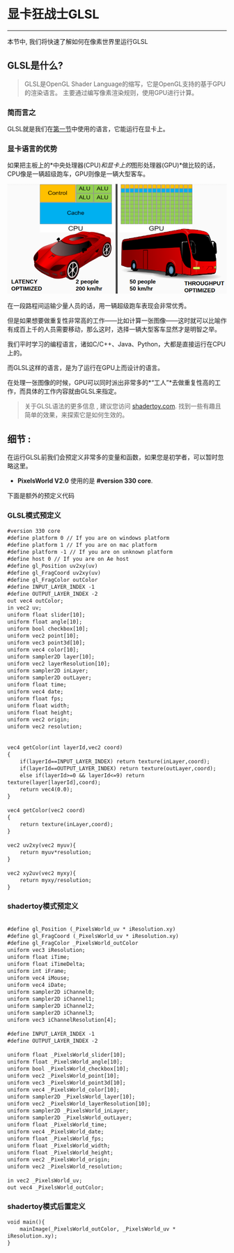 # 显卡狂战士GLSL
---
本节中, 我们将快速了解如何在像素世界里运行GLSL 

## GLSL是什么?
 
> GLSL是OpenGL Shader Language的缩写，它是OpenGL支持的基于GPU的渲染语言。
> 主要通过编写像素渲染规则，使用GPU进行计算。

### 简而言之
GLSL就是我们在[第一节](../../README.md)中使用的语言，它能运行在显卡上。

### 显卡语言的优势

如果把主板上的*中央处理器(CPU)*和显卡上的*图形处理器(GPU)*做比较的话，CPU像是一辆超级跑车，GPU则像是一辆大型客车。

![比喻](bus_vs_car.png)

在一段路程间运输少量人员的话，用一辆超级跑车表现会非常优秀。

但是如果想要做重复性非常高的工作——比如计算一张图像——这时就可以比喻作有成百上千的人员需要移动，那么这时，选择一辆大型客车显然才是明智之举。

我们平时学习的编程语言，诸如C/C++、Java、Python，大都是直接运行在CPU上的。

而GLSL这样的语言，是为了运行在GPU上而设计的语言。

在处理一张图像的时候，GPU可以同时派出非常多的*“工人”*去做重复性高的工作，而具体的工作内容就由GLSL来指定。


> 关于GLSL语法的更多信息 ,  建议您访问 [shadertoy.com](https://www.shadertoy.com/).  找到一些有趣且简单的效果，来探索它是如何生效的。 

## 细节 : 

在运行GLSL前我们会预定义非常多的变量和函数，如果您是初学者，可以暂时忽略这里。

- **PixelsWorld V2.0** 使用的是 **#version 330 core**. 

下面是额外的预定义代码

### GLSL模式预定义

```glsl:extra.shader
#version 330 core
#define platform 0 // If you are on windows platform
#define platform 1 // If you are on mac platform
#define platform -1 // If you are on unknown platform
#define host 0 // If you are on Ae host 
#define gl_Position uv2xy(uv)
#define gl_FragCoord uv2xy(uv)
#define gl_FragColor outColor
#define INPUT_LAYER_INDEX -1
#define OUTPUT_LAYER_INDEX -2
out vec4 outColor;
in vec2 uv;
uniform float slider[10];
uniform float angle[10];
uniform bool checkbox[10];
uniform vec2 point[10];
uniform vec3 point3d[10];
uniform vec4 color[10];
uniform sampler2D layer[10];
uniform vec2 layerResolution[10];
uniform sampler2D inLayer;
uniform sampler2D outLayer;
uniform float time;
uniform vec4 date;
uniform float fps;
uniform float width;
uniform float height;
uniform vec2 origin;
uniform vec2 resolution;


vec4 getColor(int layerId,vec2 coord)
{
	if(layerId==INPUT_LAYER_INDEX) return texture(inLayer,coord);
	if(layerId==OUTPUT_LAYER_INDEX) return texture(outLayer,coord);
	else if(layerId>=0 && layerId<=9) return texture(layer[layerId],coord);
	return vec4(0.0);
}

vec4 getColor(vec2 coord)
{
	return texture(inLayer,coord);
}

vec2 uv2xy(vec2 myuv){
	return myuv*resolution;
}

vec2 xy2uv(vec2 myxy){
	return myxy/resolution;
}

```

### shadertoy模式预定义


```glsl:extra_shadertoy_front.shader

#define gl_Position (_PixelsWorld_uv * iResolution.xy)
#define gl_FragCoord (_PixelsWorld_uv * iResolution.xy)
#define gl_FragColor _PixelsWorld_outColor
uniform vec3 iResolution;
uniform float iTime;
uniform float iTimeDelta;
uniform int iFrame;
uniform vec4 iMouse;
uniform vec4 iDate;
uniform sampler2D iChannel0;
uniform sampler2D iChannel1;
uniform sampler2D iChannel2;
uniform sampler2D iChannel3;
uniform vec3 iChannelResolution[4];

#define INPUT_LAYER_INDEX -1
#define OUTPUT_LAYER_INDEX -2

uniform float _PixelsWorld_slider[10];
uniform float _PixelsWorld_angle[10];
uniform bool _PixelsWorld_checkbox[10];
uniform vec2 _PixelsWorld_point[10];
uniform vec3 _PixelsWorld_point3d[10];
uniform vec4 _PixelsWorld_color[10];
uniform sampler2D _PixelsWorld_layer[10];
uniform vec2 _PixelsWorld_layerResolution[10];
uniform sampler2D _PixelsWorld_inLayer;
uniform sampler2D _PixelsWorld_outLayer;
uniform float _PixelsWorld_time;
uniform vec4 _PixelsWorld_date;
uniform float _PixelsWorld_fps;
uniform float _PixelsWorld_width;
uniform float _PixelsWorld_height;
uniform vec2 _PixelsWorld_origin;
uniform vec2 _PixelsWorld_resolution;

in vec2 _PixelsWorld_uv;
out vec4 _PixelsWorld_outColor;

```

### shadertoy模式后置定义

```glsl:extra_shadertoy_back.shader
void main(){
	mainImage(_PixelsWorld_outColor, _PixelsWorld_uv * iResolution.xy);
}
```

<br><br><br><br><br><br><br>